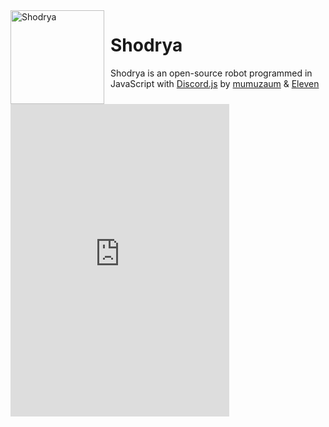 <img width="150" height="150" align="left" style="float: left; margin: 0 10px 0 0;" alt="Shodrya" src="https://i.imgur.com/gBVk9oh.png">  

# Shodrya 

 Shodrya is an open-source robot programmed in JavaScript with [Discord.js](http://discord.js.org) by [mumuzaum](http://github.com/mumuzaum) & [Eleven](https://github.com/fagnersales)
 
 <iframe src="https://discordapp.com/widget?id=676862832989569074&theme=dark" width="350" height="500" allowtransparency="true" frameborder="0"></iframe>

